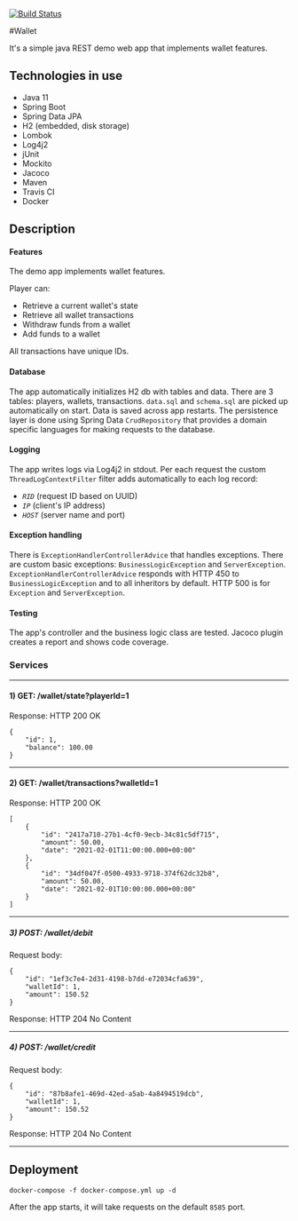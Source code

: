 [![Build Status](https://www.travis-ci.com/amberlight303/wallet.svg?branch=master)](https://www.travis-ci.com/amberlight303/wallet)

#Wallet

It's a simple java REST demo web app that implements wallet features. 

## Technologies in use

- Java 11
- Spring Boot
- Spring Data JPA
- H2 (embedded, disk storage)
- Lombok
- Log4j2
- jUnit
- Mockito
- Jacoco
- Maven
- Travis CI
- Docker

## Description

#### Features
The demo app implements wallet features.

Player can:

- Retrieve a current wallet's state
- Retrieve all wallet transactions
- Withdraw funds from a wallet
- Add funds to a wallet

All transactions have unique IDs.

#### Database
The app automatically initializes H2 db with tables and data. There are 3 tables: players, wallets, transactions. 
`data.sql` and `schema.sql` are picked up automatically on start. Data is saved across app restarts.
The persistence layer is done using Spring Data `CrudRepository` that provides a domain specific languages for 
making requests to the database.

#### Logging
The app writes logs via Log4j2 in stdout. Per each request the custom `ThreadLogContextFilter` filter adds 
automatically to each log record:
- *`RID`* (request ID based on UUID)
- *`IP`* (client's IP address)
- *`HOST`* (server name and port)

#### Exception handling
There is `ExceptionHandlerControllerAdvice` that handles exceptions. There are custom basic exceptions: 
`BusinessLogicException` and `ServerException`. `ExceptionHandlerControllerAdvice` responds with HTTP 450 to 
`BusinessLogicException` and to all inheritors by default. HTTP 500 is for `Exception` and `ServerException`.

#### Testing

The app's controller and the business logic class are tested. Jacoco plugin creates a report and 
shows code coverage.

### Services
___
#### 1) GET: /wallet/state?playerId=1
Response: HTTP 200 OK

    {
        "id": 1,
        "balance": 100.00
    }
___
#### 2) GET: /wallet/transactions?walletId=1
Response: HTTP 200 OK

    [
        {
            "id": "2417a710-27b1-4cf0-9ecb-34c81c5df715",
            "amount": 50.00,
            "date": "2021-02-01T11:00:00.000+00:00"
        },
        {
            "id": "34df047f-0500-4933-9718-374f62dc32b8",
            "amount": 50.00,
            "date": "2021-02-01T10:00:00.000+00:00"
        }
    ]
___
##### 3) POST: /wallet/debit
Request body:

    {
        "id": "1ef3c7e4-2d31-4198-b7dd-e72034cfa639",
        "walletId": 1,
        "amount": 150.52
    }


Response: HTTP 204 No Content
___
##### 4) POST: /wallet/credit
Request body:

    {
        "id": "87b8afe1-469d-42ed-a5ab-4a8494519dcb",
        "walletId": 1,
        "amount": 150.52
    }

Response: HTTP 204 No Content
___
## Deployment

```
docker-compose -f docker-compose.yml up -d
```
After the app starts, it will take requests on the default `8585` port.